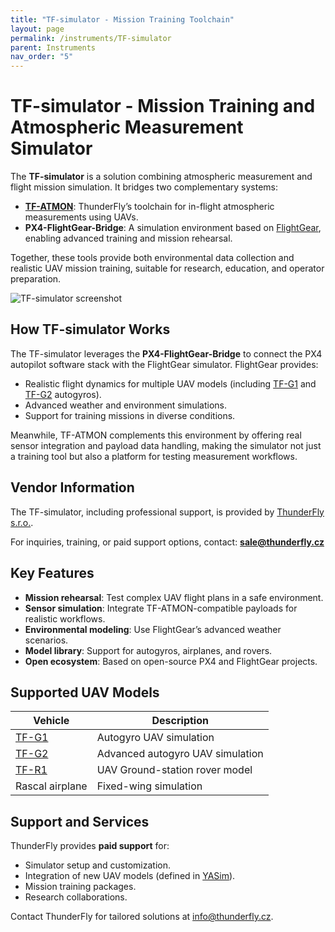 ```yaml
---
title: "TF-simulator - Mission Training Toolchain"
layout: page
permalink: /instruments/TF-simulator
parent: Instruments
nav_order: "5"
---
```


# TF-simulator - Mission Training and Atmospheric Measurement Simulator

The **TF-simulator** is a solution combining atmospheric measurement and flight mission simulation. It bridges two complementary systems:

* **[TF-ATMON](/instruments/TF-ATMON)**: ThunderFly’s toolchain for in-flight atmospheric measurements using UAVs.
* **PX4-FlightGear-Bridge**: A simulation environment based on [FlightGear](https://www.flightgear.org/), enabling advanced training and mission rehearsal.

Together, these tools provide both environmental data collection and realistic UAV mission training, suitable for research, education, and operator preparation.

![TF-simulator screenshot](https://raw.githubusercontent.com/PX4/PX4-FlightGear-Bridge/master/art/screenshot.png)

## How TF-simulator Works

The TF-simulator leverages the **PX4-FlightGear-Bridge** to connect the PX4 autopilot software stack with the FlightGear simulator. FlightGear provides:

* Realistic flight dynamics for multiple UAV models (including [TF-G1](https://github.com/ThunderFly-aerospace/TF-G1) and [TF-G2](/instruments/TF-G2) autogyros).
* Advanced weather and environment simulations.
* Support for training missions in diverse conditions.

Meanwhile, TF-ATMON complements this environment by offering real sensor integration and payload data handling, making the simulator not just a training tool but also a platform for testing measurement workflows.

## Vendor Information

The TF-simulator, including professional support, is provided by [ThunderFly s.r.o.](https://www.thunderfly.cz/).

For inquiries, training, or paid support options, contact: **[sale@thunderfly.cz](mailto:sale@thunderfly.cz)**

## Key Features

* **Mission rehearsal**: Test complex UAV flight plans in a safe environment.
* **Sensor simulation**: Integrate TF-ATMON-compatible payloads for realistic workflows.
* **Environmental modeling**: Use FlightGear’s advanced weather scenarios.
* **Model library**: Support for autogyros, airplanes, and rovers.
* **Open ecosystem**: Based on open-source PX4 and FlightGear projects.

## Supported UAV Models

| Vehicle                                                           | Description                      |
| ----------------------------------------------------------------- | -------------------------------- |
| [TF-G1](https://github.com/ThunderFly-aerospace/FlightGear-TF-G1) | Autogyro UAV simulation          |
| [TF-G2](/instruments/TF-G2)                                       | Advanced autogyro UAV simulation |
| [TF-R1](https://github.com/ThunderFly-aerospace/TF-R1)            | UAV Ground-station rover model               |
| Rascal airplane                                                   | Fixed-wing simulation            |

## Support and Services

ThunderFly provides **paid support** for:

* Simulator setup and customization.
* Integration of new UAV models (defined in [YASim](https://wiki.flightgear.org/YASim)).
* Mission training packages.
* Research collaborations.

Contact ThunderFly for tailored solutions at [info@thunderfly.cz](mailto:info@thunderfly.cz).

